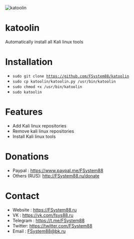 ![katoolin](https://sun9-28.userapi.com/c857136/v857136159/69f6d/vWWbVOPJncU.jpg)
# katoolin
Automatically install all Kali linux tools

# Installation
- <code>sudo git clone https://github.com/FSystem88/katoolin</code><br>
- <code>sudo cp katoolin/katoolin.py /usr/bin/katoolin</code><br>
- <code>sudo chmod +x /usr/bin/katoolin</code><br>
- <code>sudo katoolin</code>

# Features
- Add Kali linux repositories
- Remove kali linux repositories
- Install Kali linux tools

# Donations
- Paypal : https://www.paypal.me/FSystem88
- Others (RUS): http://FSystem88.ru/donate

# Contact
- Website : https://FSystem88.ru
- VK : https://vk.com/fsys88.ru
- Telegram : https://t.me/FSystem88
- Twitter: https://twitter.com/FSystem88
- Email : FSystem88@bk.ru
